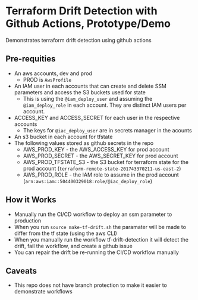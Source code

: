 # Terraform Drift Detection with Github Actions, Prototype/Demo

Demonstrates terraform drift detection using github actions

## Pre-requities
* An aws accounts, dev and prod
  * PROD is `AwsProfile`
* An IAM user in each accounts that can create and delete SSM parameters and access the S3 buckets used for state
  * This is using the `@iam_deploy_user` and assuming the `@iam_deploy_role` in each account. They are distinct IAM users per account.
* ACCESS_KEY and ACCESS_SECRET for each user in the respective accounts
  * The keys for `@iac_deploy_user` are in secrets manager in the acounts
* An s3 bucket in each account for tfstate
* The following values stored as github secrets in the repo
  * AWS_PROD_KEY - the AWS_ACCESS_KEY for prod account
  * AWS_PROD_SECRET - the AWS_SECRET_KEY for prod account
  * AWS_PROD_TFSTATE_S3 - the S3 bucket for terraform state for the prod account (`terraform-remote-state-201743370211-us-east-2`)
  * AWS_PROD_ROLE - the IAM role to assume in the prod account (`arn:aws:iam::504400329018:role/@iac_deploy_role`)

## How it Works
* Manually run the CI/CD workflow to deploy an ssm parameter to production
* When you run `source make-tf-drift.sh` the paramater will be made to differ from the tf state (using the aws CLI)
* When you manually run the workflow tf-drift-detection it will detect the drift, fail the workflow, and create a github issue
* You can repair the drift be re-running the CI/CD workflow manually


## Caveats
- This repo does not have branch protection to make it easier to demonstrate workflows
